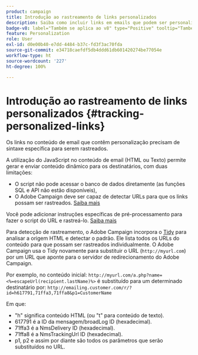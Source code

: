 ```yaml
---
product: campaign
title: Introdução ao rastreamento de links personalizados
description: Saiba como incluir links em emails que podem ser personalizados e dar suporte ao rastreamento no Campaign
badge-v8: label="Também se aplica ao v8" type="Positive" tooltip="Também se aplica ao Campaign v8"
feature: Personalization
role: User
exl-id: d0e00b40-e7dd-4484-b37c-fd3f3ac70fda
source-git-commit: e34718caefdf5db4ddd61db601420274be77054e
workflow-type: ht
source-wordcount: '227'
ht-degree: 100%

---
```


# Introdução ao rastreamento de links personalizados {#tracking-personalized-links}

Os links no conteúdo de email que contêm personalização precisam de sintaxe específica para serem rastreados.

A utilização do JavaScript no conteúdo de email (HTML ou Texto) permite gerar e enviar conteúdo dinâmico para os destinatários, com duas limitações:

* O script não pode acessar o banco de dados diretamente (as funções SQL e API não estão disponíveis),
* O Adobe Campaign deve ser capaz de detectar URLs para que os links possam ser rastreados. [Saiba mais](detecting-tracking-urls.md)

Você pode adicionar instruções específicas de pré-processamento para fazer o script do URL e rastreá-lo. [Saiba mais](pre-processing-instructions.md)

Para detecção de rastreamento, o Adobe Campaign incorpora o [Tidy](https://www.html-tidy.org/) para analisar a origem HTML e detectar o padrão. Ele lista todos os URLs do conteúdo para que possam ser rastreados individualmente. O Adobe Campaign usa o Tidy novamente para substituir o URL (`http://myurl.com`) por um URL que aponte para o servidor de redirecionamento do Adobe Campaign.

Por exemplo, no conteúdo inicial: `http://myurl.com/a.php?name=<%=escapeUrl(recipient.lastName)%>` é substituído para um determinado destinatário por: `http://emailing.customer.com/r/?id=h617791,71ffa3,71ffa8&p1=CustomerName`

Em que:

* &quot;h&quot; significa conteúdo HTML (ou &quot;t&quot; para conteúdo de texto).
* 617791 é a ID da mensagem/broadLog ID (hexadecimal).
* 71ffa3 é a NmsDelivery ID (hexadecimal).
* 71ffa8 é a NmsTrackingUrl ID (hexadecimal).
* p1, p2 e assim por diante são todos os parâmetros que serão substituídos no URL.
